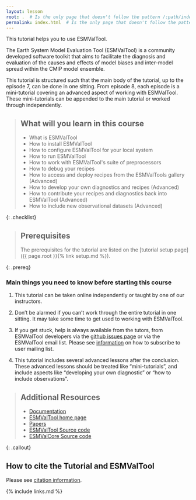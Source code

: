 ```yaml
---
layout: lesson
root: .  # Is the only page that doesn't follow the pattern /:path/index.html
permalink: index.html  # Is the only page that doesn't follow the pattern /:path/index.html
---
```


This tutorial helps you to use ESMValTool.

The Earth System Model Evaluation Tool (ESMValTool) is a community developed
software toolkit that aims to facilitate the diagnosis and evaluation of the
causes and effects of model biases and inter-model spread within the CMIP model
ensemble.

This tutorial is structured such that the main body of the tutorial, up to the
episode 7, can be done in one sitting. From episode 8, each episode is a
mini-tutorial covering an advanced aspect of working with ESMValTool. These
mini-tutorials can be appended to the main tutorial or worked through
independently.

> ## What will you learn in this course
>
> - What is ESMValTool
> - How to install ESMValTool
> - How to configure ESMValTool for your local system
> - How to run ESMValTool
> - How to work with ESMValTool's suite of preprocessors
> - How to debug your recipes
> - How to access and deploy recipes from the ESMValTools gallery (Advanced)
> - How to develop your own diagnostics and recipes (Advanced)
> - How to contribute your recipes and diagnostics back into ESMValTool
>   (Advanced)
> - How to include new observational datasets (Advanced)
>
{: .checklist}

> ## Prerequisites
>
> The prerequisites for the tutorial are listed on the
> [tutorial setup page]({{ page.root }}{% link setup.md %}).
>
{: .prereq}

### Main things you need to know before starting this course

1. This tutorial can be taken online independently or taught by one of our
   instructors.

2. Don’t be alarmed if you can’t work through the entire tutorial in one
   sitting. It may take some time to get used to working with ESMValTool.

3. If you get stuck, help is always available from the tutors, from ESMValTool
    developers via the [github issues
    page](https://github.com/ESMValGroup/ESMValTool/issues) or via the
    ESMValTool email list. Please see
    [information](https://docs.esmvaltool.org/en/latest/community/contact.html#user-mailing-list)
    on how to subscribe to user mailing list.

4. This tutorial includes several advanced lessons after the conclusion. These
   advanced lessons should be treated like “mini-tutorials”, and include aspects
   like “developing your own diagnostic” or “how to include observations”.

> ## Additional Resources
>
> - [Documentation](https://docs.esmvaltool.org)
> - [ESMValTool home page](https://www.esmvaltool.org/)
> - [Papers](https://github.com/ESMValGroup/ESMValTool_Tutorial/blob/master/CITATION)
> - [ESMValTool Source code](https://github.com/ESMValGroup/ESMValTool)
> - [ESMValCore Source code](https://github.com/ESMValGroup/ESMValCore)
>
{: .callout}

## How to cite the Tutorial and ESMValTool

Please see
[citation information](https://github.com/ESMValGroup/ESMValTool_Tutorial/blob/master/CITATION).

{% include links.md %}
